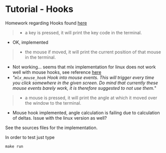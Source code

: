 
# Tutorial - Hooks


Homework regarding Hooks found [here](https://harm-smits.github.io/42docs/libs/minilibx/hooks.html#test-your-skills
)

> - a key is pressed, it will print the key code in the terminal.
- OK, implemented

> - the mouse if moved, it will print the current position of that mouse in the terminal.
 - Not working... seems that mlx implementation for linux does not work well with mouse hooks, see reference [here](https://harm-smits.github.io/42docs/libs/minilibx/prototypes.html#mlx_mouse_hook)
 - *"`mlx_mouse_hook`
Hook into mouse events. This will trigger every time you click somewhere in the given screen. Do mind that currently these mouse events barely work, it is therefore suggested to not use them.*"

> - a mouse is pressed, it will print the angle at which it moved over the window to the terminal.
- Mouse hook implemented, angle calculation is failing due to calculation of deltas. Issue with the linux version as well?

See the sources files for the implementation.

In order to test just type
```shell
make run
```
